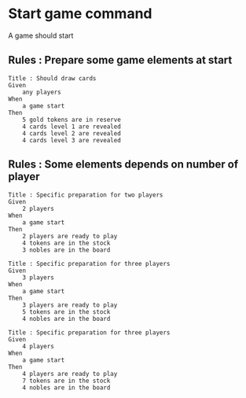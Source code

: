 # Start game command

A game should start 

## Rules : Prepare some game elements at start
```
Title : Should draw cards
Given
    any players
When
    a game start
Then
    5 gold tokens are in reserve
    4 cards level 1 are revealed
    4 cards level 2 are revealed
    4 cards level 3 are revealed
```

## Rules : Some elements depends on number of player  
```
Title : Specific preparation for two players
Given
    2 players
When
    a game start
Then
    2 players are ready to play
    4 tokens are in the stock
    3 nobles are in the board

Title : Specific preparation for three players
Given
    3 players
When
    a game start
Then
    3 players are ready to play
    5 tokens are in the stock
    4 nobles are in the board

Title : Specific preparation for three players
Given
    4 players
When
    a game start
Then
    4 players are ready to play
    7 tokens are in the stock
    4 nobles are in the board
```

